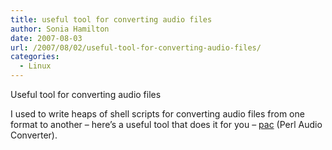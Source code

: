 ```yaml
---
title: useful tool for converting audio files
author: Sonia Hamilton
date: 2007-08-03
url: /2007/08/02/useful-tool-for-converting-audio-files/
categories:
  - Linux
---
```

Useful tool for converting audio files

<!--more-->

I used to write heaps of shell scripts for converting audio files from one format to another &#8211; here&#8217;s a useful tool that does it for you &#8211; [pac][1] (Perl Audio Converter).

 [1]: http://sourceforge.net/projects/pacpl/
